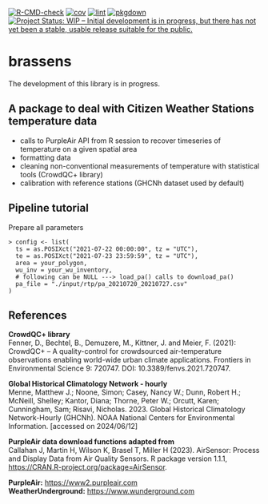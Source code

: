 [![R-CMD-check](https://github.com/NIEHS/brassens/actions/workflows/check-standard.yaml/badge.svg)](https://github.com/NIEHS/brassens/actions/workflows/check-standard.yaml)
[![cov](https://NIEHS.github.io/brassens/badges/coverage.svg)](https://github.com/NIEHS/brassens/actions)
[![lint](https://github.com/NIEHS/brassens/actions/workflows/lint.yaml/badge.svg)](https://github.com/NIEHS/brassens/actions/workflows/lint.yaml)
[![pkgdown](https://github.com/NIEHS/brassens/actions/workflows/pkgdown.yaml/badge.svg)](https://github.com/NIEHS/brassens/actions/workflows/pkgdown.yaml)
[![Project Status: WIP – Initial development is in progress, but there has not yet been a stable, usable release suitable for the public.](https://www.repostatus.org/badges/latest/wip.svg)](https://www.repostatus.org/#wip)

# brassens

The development of this library is in progress.

## A package to deal with Citizen Weather Stations temperature data

- calls to PurpleAir API from R session to recover timeseries of temperature on a given spatial area
- formatting data
- cleaning non-conventional measurements of temperature with statistical tools (CrowdQC+ library)
- calibration with reference stations (GHCNh dataset used by default)
 
## Pipeline tutorial

Prepare all parameters

```
> config <- list(
  ts = as.POSIXct("2021-07-22 00:00:00", tz = "UTC"),
  te = as.POSIXct("2021-07-23 23:59:59", tz = "UTC"),
  area = your_polygon,
  wu_inv = your_wu_inventory,
  # following can be NULL ---> load_pa() calls to download_pa()
  pa_file = "./input/rtp/pa_20210720_20210727.csv"
)
```

## References

**CrowdQC+ library**  
Fenner, D., Bechtel, B., Demuzere, M., Kittner, J. and Meier, F. (2021): CrowdQC+ – A quality-control for crowdsourced air-temperature observations enabling world-wide urban climate applications. Frontiers in Environmental Science 9: 720747. DOI: 10.3389/fenvs.2021.720747.

**Global Historical Climatology Network - hourly**   
Menne, Matthew J.; Noone, Simon; Casey, Nancy W.; Dunn, Robert H.; McNeill, Shelley; Kantor, Diana; Thorne, Peter W.; Orcutt, Karen; Cunningham, Sam; Risavi, Nicholas. 2023. Global Historical Climatology Network-Hourly (GHCNh). NOAA National Centers for Environmental Information. [accessed on 2024/06/12]

**PurpleAir data download functions adapted from**   
Callahan J, Martin H, Wilson K, Brasel T, Miller H (2023). AirSensor: Process and Display Data from Air Quality Sensors. R package version 1.1.1, https://CRAN.R-project.org/package=AirSensor.

**PurpleAir:** https://www2.purpleair.com  
**WeatherUnderground:** https://www.wunderground.com
